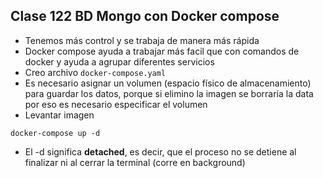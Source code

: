 ## Clase 122 BD Mongo con Docker compose

- Tenemos más control y se trabaja de manera más rápida
- Docker compose ayuda a trabajar más facil que con comandos de docker y ayuda a agrupar diferentes servicios
- Creo archivo `docker-compose.yaml`
- Es necesario asignar un volumen (espacio físico de almacenamiento) para guardar los datos, porque si elimino la imagen se borraría la data por eso es necesario especificar el volumen
- Levantar imagen
```
docker-compose up -d
```
* El -d significa __detached__, es decir, que el proceso no se detiene al finalizar ni al cerrar la terminal (corre en background)
